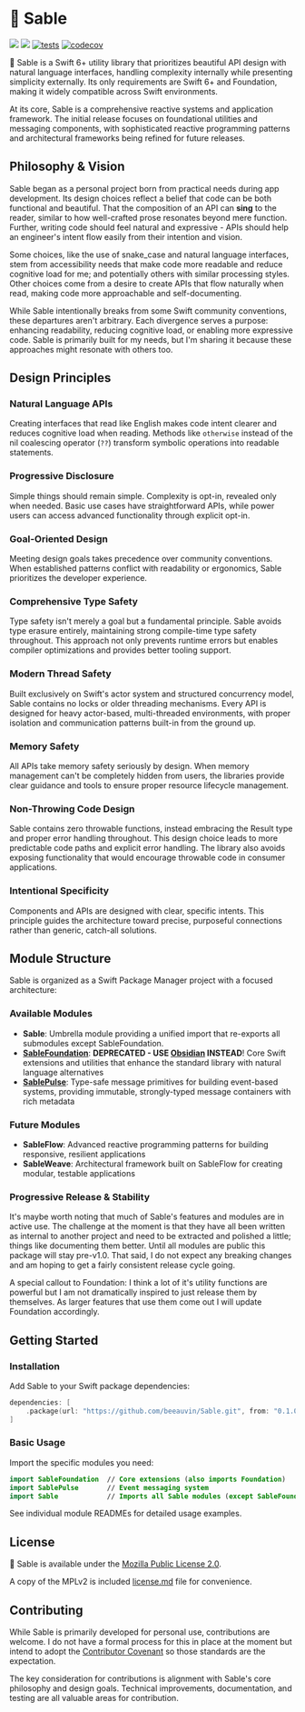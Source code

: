 # 🖤 Sable

[![](https://img.shields.io/endpoint?url=https%3A%2F%2Fswiftpackageindex.com%2Fapi%2Fpackages%2Fbeeauvin%2FSable%2Fbadge%3Ftype%3Dswift-versions)](https://swiftpackageindex.com/beeauvin/Sable)
[![](https://img.shields.io/endpoint?url=https%3A%2F%2Fswiftpackageindex.com%2Fapi%2Fpackages%2Fbeeauvin%2FSable%2Fbadge%3Ftype%3Dplatforms)](https://swiftpackageindex.com/beeauvin/Sable)
[![tests](https://github.com/beeauvin/Sable/actions/workflows/continuous-integration.yml/badge.svg)](https://github.com/beeauvin/Sable/actions/workflows/continuous-integration.yml)
[![codecov](https://codecov.io/gh/beeauvin/Sable/graph/badge.svg?token=tHGLyrd7rG)](https://codecov.io/gh/beeauvin/Sable)

🖤 Sable is a Swift 6+ utility library that prioritizes beautiful API design
with natural language interfaces, handling complexity internally while
presenting simplicity externally. Its only requirements are Swift 6+ and
Foundation, making it widely compatible across Swift environments.

At its core, Sable is a comprehensive reactive systems and application
framework. The initial release focuses on foundational utilities and
messaging components, with sophisticated reactive programming patterns
and architectural frameworks being refined for future releases.

## Philosophy & Vision

Sable began as a personal project born from practical needs during app
development. Its design choices reflect a belief that code can be both
functional and beautiful. That the composition of an API can **sing** to the
reader, similar to how well-crafted prose resonates beyond mere function.
Further, writing code should feel natural and expressive - APIs should help an
engineer's intent flow easily from their intention and vision.

Some choices, like the use of snake_case and natural language interfaces, stem
from accessibility needs that make code more readable and reduce cognitive load
for me; and potentially others with similar processing styles. Other choices
come from a desire to create APIs that flow naturally when read, making code
more approachable and self-documenting.

While Sable intentionally breaks from some Swift community conventions, these
departures aren't arbitrary. Each divergence serves a purpose: enhancing
readability, reducing cognitive load, or enabling more expressive code. Sable is
primarily built for my needs, but I'm sharing it because these approaches might
resonate with others too.

## Design Principles

### Natural Language APIs

Creating interfaces that read like English makes code intent clearer and reduces
cognitive load when reading. Methods like `otherwise` instead of the nil
coalescing operator (`??`) transform symbolic operations into readable
statements.

### Progressive Disclosure

Simple things should remain simple. Complexity is opt-in, revealed only when
needed. Basic use cases have straightforward APIs, while power users can access
advanced functionality through explicit opt-in.

### Goal-Oriented Design

Meeting design goals takes precedence over community conventions. When
established patterns conflict with readability or ergonomics, Sable prioritizes
the developer experience.

### Comprehensive Type Safety

Type safety isn't merely a goal but a fundamental principle. Sable avoids type
erasure entirely, maintaining strong compile-time type safety throughout. This
approach not only prevents runtime errors but enables compiler optimizations and
provides better tooling support.

### Modern Thread Safety

Built exclusively on Swift's actor system and structured concurrency model,
Sable contains no locks or older threading mechanisms. Every API is designed for
heavy actor-based, multi-threaded environments, with proper isolation and
communication patterns built-in from the ground up.

### Memory Safety

All APIs take memory safety seriously by design. When memory management can't be
completely hidden from users, the libraries provide clear guidance and tools to
ensure proper resource lifecycle management.

### Non-Throwing Code Design

Sable contains zero throwable functions, instead embracing the Result type and
proper error handling throughout. This design choice leads to more predictable
code paths and explicit error handling. The library also avoids exposing
functionality that would encourage throwable code in consumer applications.

### Intentional Specificity

Components and APIs are designed with clear, specific intents. This principle
guides the architecture toward precise, purposeful connections rather than
generic, catch-all solutions.

## Module Structure

Sable is organized as a Swift Package Manager project with a focused
architecture:

### Available Modules

- **Sable**: Umbrella module providing a unified import that re-exports all
  submodules except SableFoundation.
- [**SableFoundation**](./SableFoundation/readme.md): **DEPRECATED - USE
  [Obsidian](https://github.com/beeauvin/Obsidian) INSTEAD**! Core Swift extensions and
  utilities that enhance the standard library with natural language alternatives
- [**SablePulse**](./SablePulse/readme.md): Type-safe message primitives for building 
  event-based systems, providing immutable, strongly-typed message containers with rich metadata

### Future Modules

- **SableFlow**: Advanced reactive programming patterns for building responsive,
  resilient applications
- **SableWeave**: Architectural framework built on SableFlow for creating
  modular, testable applications

### Progressive Release & Stability

It's maybe worth noting that much of Sable's features and modules are in active
use. The challenge at the moment is that they have all been written as internal
to another project and need to be extracted and polished a little; things like
documenting them better. Until all modules are public this package will stay
pre-v1.0. That said, I do not expect any breaking changes and am hoping to get a
fairly consistent release cycle going.

A special callout to Foundation: I think a lot of it's utility functions are
powerful but I am not dramatically inspired to just release them by themselves.
As larger features that use them come out I will update Foundation accordingly.

## Getting Started

### Installation

Add Sable to your Swift package dependencies:

```swift
dependencies: [
    .package(url: "https://github.com/beeauvin/Sable.git", from: "0.1.0")
]
```

### Basic Usage

Import the specific modules you need:

```swift
import SableFoundation  // Core extensions (also imports Foundation)
import SablePulse       // Event messaging system
import Sable            // Imports all Sable modules (except SableFoundation)
```

See individual module READMEs for detailed usage examples.

## License

🖤 Sable is available under the [Mozilla Public License 2.0](https://mozilla.org/MPL/2.0/).

A copy of the MPLv2 is included [license.md](/license.md) file for convenience.

## Contributing

While Sable is primarily developed for personal use, contributions are welcome.
I do not have a formal process for this in place at the moment but intend to
adopt the [Contributor Covenant](https://www.contributor-covenant.org) so those
standards are the expectation.

The key consideration for contributions is alignment with Sable's core
philosophy and design goals. Technical improvements, documentation, and testing
are all valuable areas for contribution.
